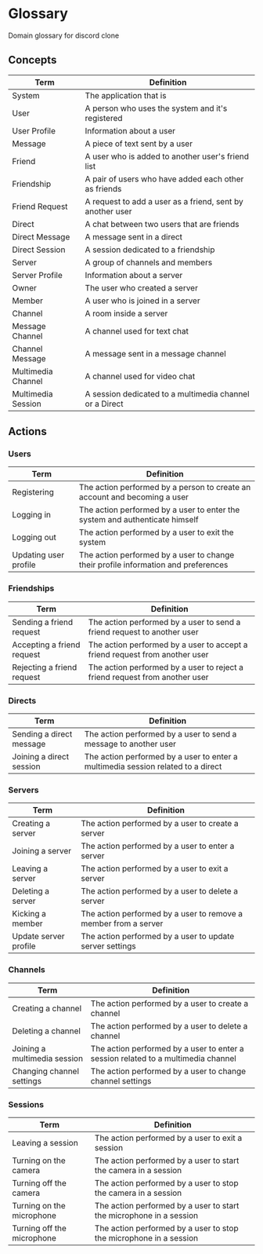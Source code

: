 # Glossary

Domain glossary for discord clone

## Concepts

| Term               | Definition                                                |
| ------------------ | --------------------------------------------------------- |
| System             | The application that is                                   |
| User               | A person who uses the system and it's registered          |
| User Profile       | Information about a user                                  |
| Message            | A piece of text sent by a user                            |
| Friend             | A user who is added to another user's friend list         |
| Friendship         | A pair of users who have added each other as friends      |
| Friend Request     | A request to add a user as a friend, sent by another user |
| Direct             | A chat between two users that are friends                 |
| Direct Message     | A message sent in a direct                                |
| Direct Session     | A session dedicated to a friendship                       |
| Server             | A group of channels and members                           |
| Server Profile     | Information about a server                                |
| Owner              | The user who created a server                             |
| Member             | A user who is joined in a server                          |
| Channel            | A room inside a server                                    |
| Message Channel    | A channel used for text chat                              |
| Channel Message    | A message sent in a message channel                       |
| Multimedia Channel | A channel used for video chat                             |
| Multimedia Session | A session dedicated to a multimedia channel or a Direct   |

## Actions

### Users

| Term                  | Definition                                                                         |
| --------------------- | ---------------------------------------------------------------------------------- |
| Registering           | The action performed by a person to create an account and becoming a user          |
| Logging in            | The action performed by a user to enter the system and authenticate himself        |
| Logging out           | The action performed by a user to exit the system                                  |
| Updating user profile | The action performed by a user to change their profile information and preferences |

### Friendships

| Term                       | Definition                                                                  |
| -------------------------- | --------------------------------------------------------------------------- |
| Sending a friend request   | The action performed by a user to send a friend request to another user     |
| Accepting a friend request | The action performed by a user to accept a friend request from another user |
| Rejecting a friend request | The action performed by a user to reject a friend request from another user |

### Directs

| Term                     | Definition                                                       |
| ------------------------ | ---------------------------------------------------------------- |
| Sending a direct message | The action performed by a user to send a message to another user |
| Joining a direct session | The action performed by a user to enter a multimedia session related to a direct       |

### Servers

| Term                  | Definition                                                      |
| --------------------- | --------------------------------------------------------------- |
| Creating a server     | The action performed by a user to create a server               |
| Joining a server      | The action performed by a user to enter a server                |
| Leaving a server      | The action performed by a user to exit a server                 |
| Deleting a server     | The action performed by a user to delete a server               |
| Kicking a member      | The action performed by a user to remove a member from a server |
| Update server profile | The action performed by a user to update server settings        |

### Channels

| Term                         | Definition                                                   |
| ---------------------------- | ------------------------------------------------------------ |
| Creating a channel           | The action performed by a user to create a channel           |
| Deleting a channel           | The action performed by a user to delete a channel           |
| Joining a multimedia session | The action performed by a user to enter a session related to a multimedia channel |
| Changing channel settings    | The action performed by a user to change channel settings    |

### Sessions

| Term                       | Definition                                                          |
| -------------------------- | ------------------------------------------------------------------- |
| Leaving a session          | The action performed by a user to exit a session                    |
| Turning on the camera      | The action performed by a user to start the camera in a session     |
| Turning off the camera     | The action performed by a user to stop the camera in a session      |
| Turning on the microphone  | The action performed by a user to start the microphone in a session |
| Turning off the microphone | The action performed by a user to stop the microphone in a session  |

